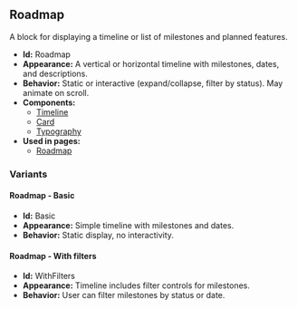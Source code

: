 ## Roadmap
A block for displaying a timeline or list of milestones and planned features.
- **Id:** Roadmap
- **Appearance:** A vertical or horizontal timeline with milestones, dates, and descriptions.
- **Behavior:** Static or interactive (expand/collapse, filter by status). May animate on scroll.
- **Components:**
  - [Timeline](components.md#timeline)
  - [Card](components.md#card)
  - [Typography](components.md#typography)
- **Used in pages:**
  - [Roadmap](pages.md#roadmap)
### Variants
#### Roadmap - **Basic**
- **Id:** Basic
- **Appearance:** Simple timeline with milestones and dates.
- **Behavior:** Static display, no interactivity.
#### Roadmap - **With filters**
- **Id:** WithFilters
- **Appearance:** Timeline includes filter controls for milestones.
- **Behavior:** User can filter milestones by status or date.
